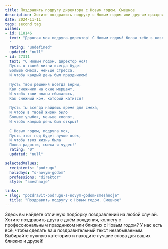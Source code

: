 ```yaml
---
title: Поздравить подругу директора с Новым годом. Смешное
description: Хотите поздравить подругу с Новым годом или другим праздником? Наш ИИ создаст незабываемое поздравление, а вы обязательно выделитесь среди других.  
date: 2024-11-11
tags: second tag
wishes:
- id: 118146
  text: "Дорогая моя подруга-директор! С Новым годом! Желаю тебе в новом году таких успехов, чтобы завидовали даже конкуренты, а годовой отчет был настолько впечатляющим, что его можно будет повесить на ёлку вместо гирлянды! Пусть все планы сбываются (кроме тех, что касаются смены работы на более \"лёгкую\" 😉), а бонусы растут как на дрожжах!  Счастья, здоровья, и чтобы шампанское в новогоднюю ночь лилось рекой (но только не на твой новый костюм от Версаче!).
  "
  rating: "undefined"
  updated: "null"
- id: 27311
  text: "С Новым годом, директор моя!
  Пусть в твоей жизни всегда будет
  Больше смеха, меньше стресса,
  И чтобы каждый день был праздником!
  
  Пусть твои решения всегда верны,
  Как снежинки на окне мерцают,
  И чтобы твои планы сбывались,
  Как снежный ком, который катится!
  
  Пусть ты всегда найдешь время для смеха,
  И чтобы в твоей жизни было
  Больше улыбок, меньше хлопот,
  И чтобы каждый день был открыт!
  
  С Новым годом, подруга моя,
  Пусть этот год будет лучше всех,
  И чтобы твоя жизнь была
  Полна радости, смеха и чудес!"
  rating: "0"
  updated: "null"

selectedValues:
  recipients: "podrugu"
  holidays: "s-novym-godom"
  professions: "direktor"
  style: "smeshnoje"

links:
- slug: "pozdravit-podrugu-s-novym-godom-smeshnoje"
  title: "Поздравить подругу с Новым годом. Смешное"
---
```


Здесь вы найдете отличную подборку поздравлений на любой случай. 
Хотите поздравить друга с днём рождения, коллегу с профессиональным праздником или близких с Новым годом? У нас есть всё, чтобы сделать ваш поздравительный текст незабываемым. Выбирайте нужную категорию и находите лучшие слова для ваших близких и друзей!
